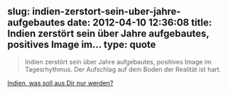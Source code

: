 slug: indien-zerstort-sein-uber-jahre-aufgebautes
date: 2012-04-10 12:36:08
title: Indien zerstört sein über Jahre aufgebautes, positives Image im...
type: quote
---

> Indien zerstört sein über Jahre aufgebautes, positives Image im Tagesrhythmus. Der Aufschlag auf dem Boden der Realität ist hart.

[Indien, was soll aus Dir nur werden?](http://faz-community.faz.net/blogs/asien/archive/2012/04/09/indien-was-soll-aus-dir-nur-werden.aspx)
